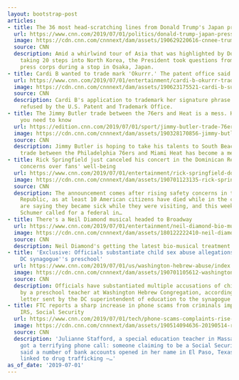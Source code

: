 ```yaml
---
layout: bootstrap-post
articles:
- title: The 36 most head-scratching lines from Donald Trump's Japan press conference
  url: https://www.cnn.com/2019/07/01/politics/donald-trump-japan-press-conference-busing/index.html
  image: https://cdn.cnn.com/cnnnext/dam/assets/190629220616-cnnee-trump-osaka-venezuela-super-tease.jpg
  source: CNN
  description: Amid a whirlwind tour of Asia that was highlighted by Donald Trump
    taking 20 steps into North Korea, the President took questions from the traveling
    press corps during a stop in Osaka, Japan.
- title: Cardi B wanted to trade mark 'Okurrr.' The patent office said 'uh uh'
  url: https://www.cnn.com/2019/07/01/entertainment/cardi-b-okurrr-trademark-trnd/index.html
  image: https://cdn.cnn.com/cnnnext/dam/assets/190623175521-cardi-b-super-tease.jpg
  source: CNN
  description: Cardi B's application to trademark her signature phrase "okurrr" was
    refused by the U.S. Patent and Trademark Office.
- title: The Jimmy Butler trade between the 76ers and Heat is a mess. Here's what
    you need to know
  url: https://edition.cnn.com/2019/07/01/sport/jimmy-butler-trade-76ers-heat-trnd/index.html
  image: https://cdn.cnn.com/cnnnext/dam/assets/190328170856-jimmy-butler-76ers-super-tease.jpg
  source: CNN
  description: Jimmy Butler is hoping to take his talents to South Beach, but the
    trade between the Philadelphia 76ers and Miami Heat has become a mess.
- title: Rick Springfield just canceled his concert in the Dominican Republic, citing
    concerns over fans' well-being
  url: https://www.cnn.com/2019/07/01/entertainment/rick-springfield-dominican-republic-cancel-trnd/index.html
  image: https://cdn.cnn.com/cnnnext/dam/assets/190701123135-rick-springfield-dominican-republic-cancel-trnd-0701-super-tease.jpg
  source: CNN
  description: The announcement comes after rising safety concerns in the Dominican
    Republic, as at least 10 American citizens have died while in the country. More
    are saying they became sick while they were visiting, and this week Sen. Chuck
    Schumer called for a federal in…
- title: There's a Neil Diamond musical headed to Broadway
  url: https://www.cnn.com/2019/07/01/entertainment/neil-diamond-bio-musical-broadway/index.html
  image: https://cdn.cnn.com/cnnnext/dam/assets/180122222410-neil-diamond-super-tease.jpg
  source: CNN
  description: Neil Diamond's getting the latest bio-musical treatment.
- title: 'Exclusive: Officials substantiate child sex abuse allegations at prominent
    DC synagogue''s preschool'
  url: https://www.cnn.com/2019/07/01/us/washington-hebrew-abuse/index.html
  image: https://cdn.cnn.com/cnnnext/dam/assets/190701105612-washington-hebrew-congregation-kaufmann-sanctuary-super-tease.jpg
  source: CNN
  description: Officials have substantiated multiple accusations of child sexual abuse
    by a preschool teacher at Washington Hebrew Congregation, according to a cease-and-desist
    letter sent by the DC superintendent of education to the synagogue in June.
- title: FTC reports a sharp increase in phone scams from criminals impersonating
    IRS, Social Security
  url: https://www.cnn.com/2019/07/01/tech/phone-scams-complaints-rise-ftc/index.html
  image: https://cdn.cnn.com/cnnnext/dam/assets/190514094636-20190514-robocall-gfx-super-tease.jpg
  source: CNN
  description: 'Julianne Stafford, a special education teacher in Massachusetts, recently
    got a terrifying phone call: someone claiming to be a Social Security official
    said a number of bank accounts opened in her name in El Paso, Texas, had been
    linked to drug trafficking —…'
as_of_date: '2019-07-01'
---
```


